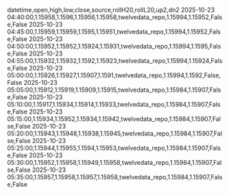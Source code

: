 datetime,open,high,low,close,source,rollH20,rollL20,up2,dn2
2025-10-23 04:40:00,1.15958,1.1596,1.15956,1.15958,twelvedata_repo,1.15994,1.15952,False,False
2025-10-23 04:45:00,1.15959,1.15959,1.1595,1.15951,twelvedata_repo,1.15994,1.15952,False,False
2025-10-23 04:50:00,1.15952,1.15952,1.15924,1.15931,twelvedata_repo,1.15994,1.1595,False,False
2025-10-23 04:55:00,1.15932,1.15932,1.1592,1.15923,twelvedata_repo,1.15994,1.15924,False,False
2025-10-23 05:00:00,1.15926,1.15927,1.15907,1.1591,twelvedata_repo,1.15994,1.1592,False,False
2025-10-23 05:05:00,1.15912,1.15919,1.15909,1.15915,twelvedata_repo,1.15984,1.15907,False,False
2025-10-23 05:10:00,1.15917,1.15934,1.15914,1.15933,twelvedata_repo,1.15984,1.15907,False,False
2025-10-23 05:15:00,1.15934,1.15952,1.15934,1.15942,twelvedata_repo,1.15984,1.15907,False,False
2025-10-23 05:20:00,1.15943,1.15948,1.15938,1.15945,twelvedata_repo,1.15984,1.15907,False,False
2025-10-23 05:25:00,1.15944,1.15955,1.1594,1.15953,twelvedata_repo,1.15984,1.15907,False,False
2025-10-23 05:30:00,1.15952,1.15958,1.15949,1.15958,twelvedata_repo,1.15984,1.15907,False,False
2025-10-23 05:35:00,1.15957,1.15958,1.15957,1.15958,twelvedata_repo,1.15984,1.15907,False,False
